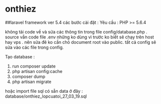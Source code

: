 # onthiez

##laravel framework  ver 5.4 
các bước cài đặt :
 Yêu cầu : PHP >= 5.6.4 

không tải code về và sửa các thông tin trong file config/database.php . source vẫn code file .env những ko dùng vì trước ko biết sẽ chạy trên host hay vps . nên sửa đê ko cần chỏ document root vào public. tất cả config sẽ sửa vào các file trong config.

Tạo database : 
1. run composer update
2. php artisan config:cache 
3. composer dump
4. php artisan migrate

hoặc import file sql có sẵn data ở đây : database/onthiez_lopcuatoi_27_03_19.sql 



